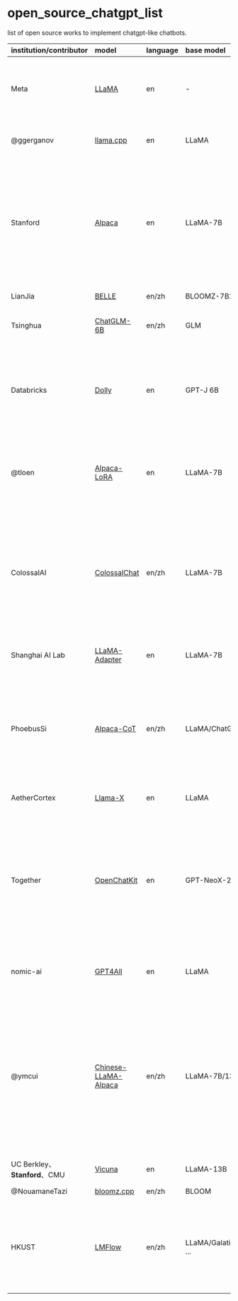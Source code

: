 # open_source_chatgpt_list

list of open source works to implement chatgpt-like chatbots.

| institution/contributor             | model                                                                                      | language | base model                    | main feature                                                                                                                                                                                                                                                                                                                                                               |
| :---------------------------------- | :----------------------------------------------------------------------------------------- | -------- | :---------------------------- | :------------------------------------------------------------------------------------------------------------------------------------------------------------------------------------------------------------------------------------------------------------------------------------------------------------------------------------------------------------------------- |
| Meta                                | [LLaMA](https://github.com/facebookresearch/llama)                                            | en       | -                             | LLaMA-13B outperforms GPT-3(175B) and LLaMA-65B is competitive to PaLM-540M.<br />Base model for most follow-up works.                                                                                                                                                                                                                                                     |
| @ggerganov                          | [llama.cpp](https://github.com/ggerganov/llama.cpp)                                           | en       | LLaMA                         | c/cpp implement of llama and some other models, using quantization.                                                                                                                                                                                                                                                                                                       |
| Stanford                            | [Alpaca](https://github.com/tatsu-lab/stanford_alpaca)                                        | en       | LLaMA-7B                      | use 52K instruction-following data generated by Self-Instructt techniques to fine-utne 7B LLaMA,<br /> the resulting model,  Alpaca, behaves similarly to the `text-davinci-003` model on the Self-Instruct instruction-following evaluation suite.<br />Alpaca has inspired many follow-up models.                                                                 |
| LianJia                             | [BELLE](https://github.com/LianjiaTech/BELLE)                                                 | en/zh    | BLOOMZ-7B1-mt                 | maybe the first Chinese model to follow Alpaca.                                                                                                                                                                                                                                                                                                                            |
| Tsinghua                            | [ChatGLM-6B](https://github.com/THUDM/ChatGLM-6B)                                             | en/zh    | GLM                           | well-known Chinese model, in chat mode, and can run on single GPU.                                                                                                                                                                                                                                                                                                         |
| Databricks                          | [Dolly](https://github.com/databrickslabs/dolly)                                              | en       | GPT-J 6B                      | use Alpaca data to fine-tune a 2-year-old model: GPT-J, which exhibits surprisingly high quality<br /> instruction following behavior not characteristic of the foundation model on which it is based.                                                                                                                                                                    |
| @tloen                              | [Alpaca-LoRA](https://github.com/tloen/alpaca-lora)                                           | en       | LLaMA-7B                      | trained within hours on a single RTX 4090,<br />reproducing the [Stanford Alpaca](https://github.com/tatsu-lab/stanford_alpaca) results using [low-rank adaptation (LoRA)](https://arxiv.org/pdf/2106.09685.pdf),<br />and can run on a Raspberry pi.                                                                                                                           |
| ColossalAI                          | [ColossalChat](https://github.com/hpcaitech/ColossalAI/blob/main/applications/Chat/README.md) | en/zh    | LLaMA-7B                      | provides a unified large language model framework, including:<br />Supervised datasets collection<br />Supervised instructions fine-tuning<br />Reward model training<br />RLHF<br />Quantization inference<br />Fast model deploying<br />Perfectly integrated with the Hugging Face ecosystem                                                                            |
| Shanghai AI Lab                     | [LLaMA-Adapter](https://github.com/ZrrSkywalker/LLaMA-Adapter)                                | en       | LLaMA-7B                      | Fine-tuning LLaMA to follow instructions within 1 Hour and 1.2M Parameters                                                                                                                                                                                                                                                                                                 |
| PhoebusSi                           | [Alpaca-CoT](https://github.com/PhoebusSi/Alpaca-CoT)                                         | en/zh    | LLaMA/ChatGLM/BLOOM           | extend CoT data to Alpaca to boost its reasoning ability.<br />aims to build an instruction finetuning (IFT) platform with extensive instruction collection (especially the CoT datasets)<br /> and a unified interface for various large language models.                                                                                                                 |
| AetherCortex                        | [Llama-X](https://github.com/AetherCortex/Llama-X)                                            | en       | LLaMA                         | Open Academic Research on Improving LLaMA to SOTA LLM                                                                                                                                                                                                                                                                                                                      |
| Together                            | [OpenChatKit](https://github.com/togethercomputer/OpenChatKit)                                | en       | GPT-NeoX-20B                  | OpenChatKit provides a powerful, open-source base to create both specialized and general purpose chatbots for various applications.<br /> The kit includes an instruction-tuned language models, a moderation model, and an extensible retrieval system for including <br />up-to-date responses from custom repositories.                                                 |
| nomic-ai                            | [GPT4All](https://github.com/nomic-ai/gpt4all)                                                | en       | LLaMA                         | trained on a massive collection of clean assistant data including code, stories and dialogue                                                                                                                                                                                                                                                                               |
| @ymcui                              | [Chinese-LLaMA-Alpaca](https://github.com/ymcui/Chinese-LLaMA-Alpaca)                         | en/zh    | LLaMA-7B/13B                  | expand the Chinese vocabulary based on the original LLaMA and use Chinese data for secondary pre-training,<br /> further enhancing Chinese basic semantic understanding. Additionally, the project uses Chinese instruction data<br /> for fine-tuning on the basis of the Chinese LLaMA, significantly improving the model's understanding and execution of instructions. |
| UC Berkley、**Stanford**、CMU | [Vicuna](https://github.com/lm-sys/FastChat)                                                  | en       | LLaMA-13B                     | Impressing GPT-4 with 90% ChatGPT Quality                                                                                                                                                                                                                                                                                                                                  |
| @NouamaneTazi                       | [bloomz.cpp](https://github.com/NouamaneTazi/bloomz.cpp)                                      | en/zh    | BLOOM                         | C++ implementation for BLOOM inference.                                                                                                                                                                                                                                                                                                                                    |
| HKUST                               | [LMFlow](https://github.com/OptimalScale/LMFlow)                                              | en/zh    | LLaMA/Galatica/GPT-2<br />... | An extensible, convenient, and efficient toolbox for finetuning large machine learning models, designed to be user-friendly,<br /> speedy and reliable, and accessible to the entire community.                                                                                                                                                                            |
